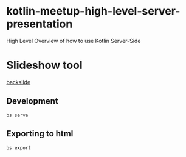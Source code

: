 # kotlin-meetup-high-level-server-presentation
High Level Overview of how to use Kotlin Server-Side


# Slideshow tool

[backslide](https://github.com/sinedied/backslide/)

## Development

```
bs serve
```

## Exporting to html
```
bs export
```
